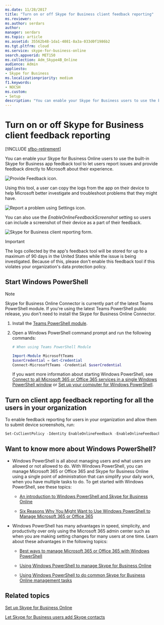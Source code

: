 ```yaml
---
ms.date: 11/28/2017
title: "Turn on or off Skype for Business client feedback reporting"
ms.reviewer: 
ms.author: serdars
author:
manager: serdars
ms.topic: article
ms.assetid: 35562b48-1da1-4081-8a3a-033d0f1986b2
ms.tgt.pltfrm: cloud
ms.service: skype-for-business-online
search.appverid: MET150
ms.collection: Adm_Skype4B_Online
audience: Admin
appliesto:
- Skype for Business
ms.localizationpriority: medium
f1.keywords:
- NOCSH
ms.custom:
- Setup 
description: "You can enable your Skype for Business users to use the built-in Skype for Business app feedback tool to let users report issues and provide feedback directly to Microsoft about their experience."
---
```

# Turn on or off Skype for Business client feedback reporting

[!INCLUDE [sfbo-retirement](../../Hub/includes/sfbo-retirement.md)]

You can enable your Skype for Business Online users to use the built-in Skype for Business app feedback tool to let users report issues and provide feedback directly to Microsoft about their experience. 
  
![Provide Feedback icon.](../images/eac13837-04d9-4da1-8e80-54612cf6650d.png)
  
Using this tool, a user can copy the logs from the app on their device to help Microsoft better investigate and troubleshoot problems that they might have. 
  
![Report a problem using Settings icon.](../images/2dfb5603-1d69-41fc-a43e-91a3379acbe0.png)
  
You can also use the  _EnableOnlineFeedbackScreenshot_ setting so users can include a screenshot of their device as a part of their feedback.
  
![Skype for Business client reporting form.](../images/d859578d-8116-4d4b-a08f-c0cae28b8b76.png)
  
> [!IMPORTANT]
> The logs collected by the app's feedback tool will be stored for up to a maximum of 90 days in the United States while the issue is being investigated. Because of this, please don't enable this feedback tool if this violates your organization's data protection policy. 
  
## Start Windows PowerShell

> [!NOTE]
> Skype for Business Online Connector is currently part of the latest Teams PowerShell module. If you're using the latest Teams PowerShell public release, you don't need to install the Skype for Business Online Connector.
1. Install the [Teams PowerShell module](/microsoftteams/teams-powershell-install).
    
2. Open a Windows PowerShell command prompt and run the following commands: 

   ```powershell
   # When using Teams PowerShell Module

   Import-Module MicrosoftTeams
   $userCredential = Get-Credential
   Connect-MicrosoftTeams -Credential $userCredential
   ```
   If you want more information about starting Windows PowerShell, see [Connect to all Microsoft 365 or Office 365 services in a single Windows PowerShell window](/microsoft-365/enterprise/connect-to-all-microsoft-365-services-in-a-single-windows-powershell-window) or [Set up your computer for Windows PowerShell](../set-up-your-computer-for-windows-powershell/set-up-your-computer-for-windows-powershell.md).
   
## Turn on client app feedback reporting for all the users in your organization

To enable feedback reporting for users in your organization and allow them to submit device screenshots, run:
 
  ```PowerShell
  Set-CsClientPolicy -Identity EnableOnlineFeedback -EnableOnlineFeedback $true -EnableOnlineFeedbackScreenshots $true
  ```
## Want to know more about Windows PowerShell?
- Windows PowerShell is all about managing users and what users are allowed or not allowed to do. With Windows PowerShell, you can manage Microsoft 365 or Office 365 and Skype for Business Online using a single point of administration that can simplify your daily work, when you have multiple tasks to do. To get started with Windows PowerShell, see these topics:
    
  - [An introduction to Windows PowerShell and Skype for Business Online](../set-up-your-computer-for-windows-powershell/set-up-your-computer-for-windows-powershell.md)
    
  - [Six Reasons Why You Might Want to Use Windows PowerShell to Manage Microsoft 365 or Office 365](/microsoft-365/enterprise/why-you-need-to-use-microsoft-365-powershell)
    
- Windows PowerShell has many advantages in speed, simplicity, and productivity over only using the Microsoft 365 admin center such as when you are making setting changes for many users at one time. Learn about these advantages in the following topics:
    
  - [Best ways to manage Microsoft 365 or Office 365 with Windows PowerShell](/previous-versions//dn568025(v=technet.10))
    
  - [Using Windows PowerShell to manage Skype for Business Online](../set-up-your-computer-for-windows-powershell/set-up-your-computer-for-windows-powershell.md)
    
  - [Using Windows PowerShell to do common Skype for Business Online management tasks](../set-up-your-computer-for-windows-powershell/set-up-your-computer-for-windows-powershell.md)

## Related topics
[Set up Skype for Business Online](set-up-skype-for-business-online.md)

[Let Skype for Business users add Skype contacts](let-skype-for-business-users-add-skype-contacts.md)

  


